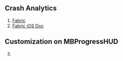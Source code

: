 ## Crash Analytics

1. [Fabric](https://get.fabric.io/ios?locale=en-us)
2. [Fabric iOS Doc](https://docs.fabric.io/ios/index.html)


## Customization on MBProgressHUD
3. [](https://github.com/ZeroJian/UmbrellaWeather)